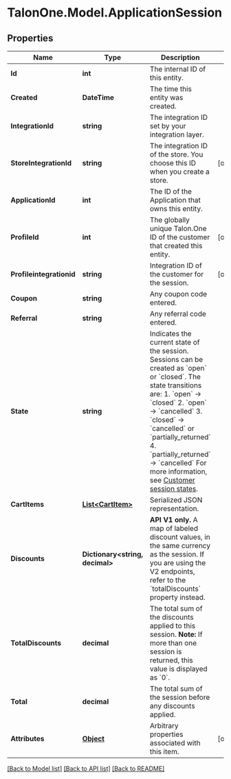 # TalonOne.Model.ApplicationSession
## Properties

Name | Type | Description | Notes
------------ | ------------- | ------------- | -------------
**Id** | **int** | The internal ID of this entity. | 
**Created** | **DateTime** | The time this entity was created. | 
**IntegrationId** | **string** | The integration ID set by your integration layer. | 
**StoreIntegrationId** | **string** | The integration ID of the store. You choose this ID when you create a store. | [optional] 
**ApplicationId** | **int** | The ID of the Application that owns this entity. | 
**ProfileId** | **int** | The globally unique Talon.One ID of the customer that created this entity. | [optional] 
**Profileintegrationid** | **string** | Integration ID of the customer for the session. | [optional] 
**Coupon** | **string** | Any coupon code entered. | 
**Referral** | **string** | Any referral code entered. | 
**State** | **string** | Indicates the current state of the session. Sessions can be created as &#x60;open&#x60; or &#x60;closed&#x60;. The state transitions are:  1. &#x60;open&#x60; → &#x60;closed&#x60; 2. &#x60;open&#x60; → &#x60;cancelled&#x60; 3. &#x60;closed&#x60; → &#x60;cancelled&#x60; or &#x60;partially_returned&#x60; 4. &#x60;partially_returned&#x60; → &#x60;cancelled&#x60;  For more information, see [Customer session states](https://docs.talon.one/docs/dev/concepts/entities/customer-sessions).  | 
**CartItems** | [**List&lt;CartItem&gt;**](CartItem.md) | Serialized JSON representation. | 
**Discounts** | **Dictionary&lt;string, decimal&gt;** | **API V1 only.** A map of labeled discount values, in the same currency as the session.  If you are using the V2 endpoints, refer to the &#x60;totalDiscounts&#x60; property instead.  | 
**TotalDiscounts** | **decimal** | The total sum of the discounts applied to this session.  **Note:** If more than one session is returned, this value is displayed as &#x60;0&#x60;.  | 
**Total** | **decimal** | The total sum of the session before any discounts applied. | 
**Attributes** | [**Object**](.md) | Arbitrary properties associated with this item. | [optional] 

[[Back to Model list]](../README.md#documentation-for-models) [[Back to API list]](../README.md#documentation-for-api-endpoints) [[Back to README]](../README.md)


